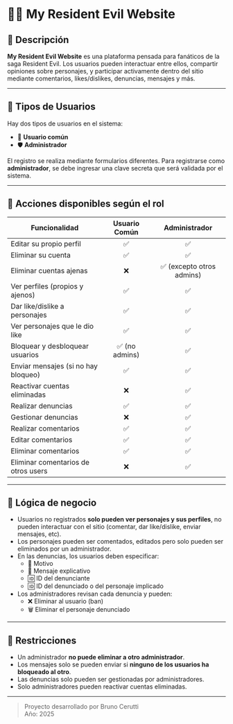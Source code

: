 
# 🧟‍♂️ My Resident Evil Website

## 📖 Descripción

**My Resident Evil Website** es una plataforma pensada para fanáticos de la saga Resident Evil. Los usuarios pueden interactuar entre ellos, compartir opiniones sobre personajes, y participar activamente dentro del sitio mediante comentarios, likes/dislikes, denuncias, mensajes y más.

---

## 👥 Tipos de Usuarios

Hay dos tipos de usuarios en el sistema:

- 👤 **Usuario común**
- 🛡️ **Administrador**

El registro se realiza mediante formularios diferentes. Para registrarse como **administrador**, se debe ingresar una clave secreta que será validada por el sistema.

---

## 🔐 Acciones disponibles según el rol

| Funcionalidad                          | Usuario Común | Administrador |
|---------------------------------------|:-------------:|:-------------:|
| Editar su propio perfil               | ✅            | ✅            |
| Eliminar su cuenta                    | ✅            | ✅            |
| Eliminar cuentas ajenas               | ❌            | ✅ (excepto otros admins) |
| Ver perfiles (propios y ajenos)       | ✅            | ✅            |
| Dar like/dislike a personajes         | ✅            | ✅            |
| Ver personajes que le dio like        | ✅            | ✅            |
| Bloquear y desbloquear usuarios       | ✅ (no admins)| ✅            |
| Enviar mensajes (si no hay bloqueo)   | ✅            | ✅            |
| Reactivar cuentas eliminadas          | ❌            | ✅            |
| Realizar denuncias                    | ✅            | ✅            |
| Gestionar denuncias                   | ❌            | ✅            |
| Realizar comentarios                  | ✅            | ✅            |
| Editar comentarios                    | ✅            | ✅            |
| Eliminar comentarios                  | ✅            | ✅            |
| Eliminar comentarios de otros users   | ❌            | ✅            |

---

## 🧠 Lógica de negocio

- Usuarios no registrados **solo pueden ver personajes y sus perfiles**, no pueden interactuar con el sitio (comentar, dar like/dislike, enviar mensajes, etc).
- Los personajes pueden ser comentados, editados pero solo pueden ser eliminados por un administrador.
- En las denuncias, los usuarios deben especificar:
  - 🧾 Motivo
  - 💬 Mensaje explicativo
  - 🆔 ID del denunciante
  - 🆔 ID del denunciado o del personaje implicado
- Los administradores revisan cada denuncia y pueden:
  - ❌ Eliminar al usuario (ban)
  - 🗑️ Eliminar el personaje denunciado

---

## 🚫 Restricciones

- Un administrador **no puede eliminar a otro administrador**.
- Los mensajes solo se pueden enviar si **ninguno de los usuarios ha bloqueado al otro**.
- Las denuncias solo pueden ser gestionadas por administradores.
- Solo administradores pueden reactivar cuentas eliminadas.

---

> Proyecto desarrollado por Bruno Cerutti  
> Año: 2025

